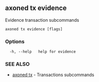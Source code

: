 ## axoned tx evidence

Evidence transaction subcommands

```
axoned tx evidence [flags]
```

### Options

```
  -h, --help   help for evidence
```

### SEE ALSO

* [axoned tx](axoned_tx.md)	 - Transactions subcommands

